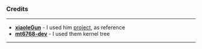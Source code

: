 ### Credits

------------


- [**xiaoleGun**](https://github.com/xiaoleGun/ "xiaoleGun") - I used him [project](https://github.com/xiaoleGun/KernelSU_Action "project"), as reference
- [**mt6768-dev**](http://github.com/mt6768-dev "mt6768-dev") - I used them kernel tree

------------
